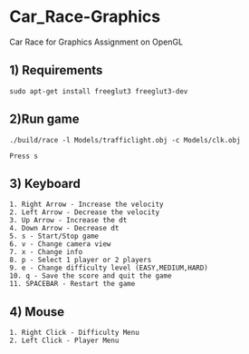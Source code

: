 # Car_Race-Graphics
Car Race for Graphics Assignment on OpenGL

## 1) Requirements
    
    sudo apt-get install freeglut3 freeglut3-dev  
    
## 2)Run game
    ./build/race -l Models/trafficlight.obj -c Models/clk.obj
    
    Press s 
   
## 3) Keyboard
    1. Right Arrow - Increase the velocity
    2. Left Arrow - Decrease the velocity
    3. Up Arrow - Increase the dt
    4. Down Arrow - Decrease dt
    5. s - Start/Stop game
    6. v - Change camera view
    7. x - Change info
    8. p - Select 1 player or 2 players
    9. e - Change difficulty level (EASY,MEDIUM,HARD)
    10. q - Save the score and quit the game
    11. SPACEBAR - Restart the game
    
## 4) Mouse
    1. Right Click - Difficulty Menu
    2. Left Click - Player Menu

